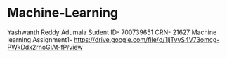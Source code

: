 # Machine-Learning
Yashwanth Reddy Adumala
Sudent ID- 700739651
CRN- 21627
Machine learning Assignment1- https://drive.google.com/file/d/1IjTvvS4V73omcg-PWkDdx2rnoGiAt-fP/view
